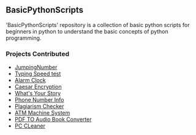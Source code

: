 <h2>BasicPythonScripts</h2>

'BasicPythonScripts' repository is a collection of basic python scripts for beginners in python to understand the basic concepts of python programming.

<h3>Projects Contributed</h3>

- [JumpingNumber](https://github.com/prathimacode-hub/Awesome_Python_Scripts/tree/main/BasicPythonScripts/JumpingNumber)
- [Typing Speed test](https://github.com/prathimacode-hub/Awesome_Python_Scripts/tree/main/BasicPythonScripts/Typing%20Speed%20Test)
- [Alarm Clock](https://github.com/prathimacode-hub/Awesome_Python_Scripts/tree/main/BasicPythonScripts/Alarm%20Clock)
- [Caesar Encryption](https://github.com/prathimacode-hub/Awesome_Python_Scripts/tree/main/BasicPythonScripts/Caesar%20Encryption)
- [What's Your Story](https://github.com/prathimacode-hub/Awesome_Python_Scripts/tree/main/BasicPythonScripts/What's%20Your%20Story)
- [Phone Number Info](https://github.com/prathimacode-hub/Awesome_Python_Scripts/tree/main/BasicPythonScripts/Phone%20Number%20Info)
- [Plagiarism Checker](https://github.com/prathimacode-hub/Awesome_Python_Scripts/tree/main/BasicPythonScripts/Plagiarism%20Checker)
- [ATM Machine System](https://github.com/prathimacode-hub/Awesome_Python_Scripts/tree/main/BasicPythonScripts/ATM%20Machine%20System)
- [PDF TO Audio Book Converter](https://github.com/prathimacode-hub/Awesome_Python_Scripts/tree/main/BasicPythonScripts/PDF%20to%20Audiobook%20Converter)
- [PC CLeaner](https://github.com/prathimacode-hub/Awesome_Python_Scripts/tree/main/BasicPythonScripts/PC%20Cleaner)
